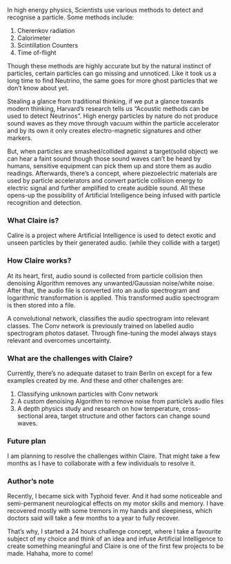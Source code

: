 In high energy physics, Scientists use various methods to detect and recognise a particle. Some methods include:

1. Cherenkov radiation
2. Calorimeter
3. Scintillation Counters
4. Time of-flight

Though these methods are highly accurate but by the natural instinct of particles, certain particles can go missing and unnoticed. Like it took us a long time to find Neutrino, the same goes for more ghost particles that we don’t know about yet. 

Stealing a glance from traditional thinking, if we put a glance towards modern thinking, Harvard’s research tells us “Acoustic methods can be used to detect Neutrinos”. High energy particles by nature do not produce sound waves as they move through vacuum within the particle accelerator and by its own it only creates electro-magnetic signatures and other markers. 

But, when particles are smashed/collided against a target(solid object) we can hear a faint sound though those sound waves can’t be heard by humans, sensitive equipment can pick them up and store them as audio readings. Afterwards, there’s a concept, where piezoelectric materials are used by particle accelerators and convert particle collision energy to electric signal and further amplified to create audible sound. All these opens-up the possibility of Artificial Intelligence being infused with particle recognition and detection.

<h3>What Claire is?</h3>
Calire is a project where Artificial Intelligence is used to detect exotic and unseen particles by their generated audio. (while they collide with a target)

<h3>How Claire works?</h3>
At its heart, first, audio sound is collected from particle collision then denoising Algorithm removes any unwanted/Gaussian noise/white noise. After that, the audio file is converted into an audio spectrogram and logarithmic transformation is applied. This transformed audio spectrogram is then stored into a file.

A convolutional network, classifies the audio spectrogram into relevant classes. The Conv network is previously trained on labelled audio spectrogram photos dataset. Through fine-tuning the model always stays relevant and overcomes uncertainty.

<h3>What are the challenges with Claire?</h3> 
Currently, there’s no adequate dataset to train Berlin on except for a few examples created by me. And these and other challenges are:

<ol>
<li)Absence of adequate dataset</li>
<li>Classifying unknown particles  with Conv network</li>
<li>A custom denoising Algorithm to remove noise from particle’s audio files</li>
<li>A depth physics study and research on how temperature, cross-sectional area, target structure and other factors can change sound waves.</li>
</ol>

<h3>Future plan</h3>
I am planning to resolve the challenges within Claire. That might take a few months as I have to collaborate with a few individuals to resolve it.

<h3>Author’s note</h3>
Recently, I became sick with Typhoid fever. And it had some noticeable and semi-permanent neurological effects on my motor skills and memory. I have recovered mostly with some tremors in my hands and sleepiness, which doctors said will take a few months to a year to fully recover. 

That’s why, I started a 24 hours challenge concept, where I take a favourite subject of my choice and think of an idea and infuse Artificial Intelligence to create something meaningful and Claire is one of the first few projects to be made. Hahaha, more to come!

